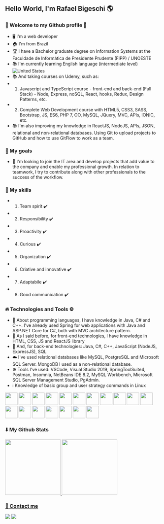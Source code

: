 ## Hello World, I'm Rafael Bigeschi :earth_americas:
### :rocket: Welcome to my Github profile 🙌

- 🖥️ I'm a web developer
- 🏠 I'm from Brazil
- 🏆 I have a Bachelor graduate degree on Information Systems at the Faculdade de Informática de Presidente Prudente (FIPP) / UNOESTE
- 📚 I'm currently learning English language (intermediate level) ![United States](https://raw.githubusercontent.com/stevenrskelton/flag-icon/master/png/16/country-4x3/us.png "United States")
- 📚 And taking courses on Udemy, such as: 
- 1) Javascript and TypeScript course - front-end and back-end (Full Stack) - Node, Express, noSQL, React, hooks, Redux, Design Patterns, etc.
- 2) Complete Web Development course with HTML5, CSS3, SASS, Bootstrap, JS, ES6, PHP 7, OO, MySQL, JQuery, MVC, APIs, IONIC, etc.
- 📚 I'm also improving my knowledge in ReactJS, NodeJS, APIs, JSON, relational and non-relational databases. Using Git to upload projects to GitHub and how to use GitFlow to work as a team.

### 🤝 My goals
- 🚀 I'm looking to join the IT area and develop projects that add value to the company and enable my professional growth. In relation to teamwork, I try to contribute along with other professionals to the success of the workflow.

### 🔨 My skills
- 1) Team spirit ✔️
- 2) Responsibility ✔️
- 3) Proactivity ✔️
- 4) Curious ✔️
- 5) Organization ✔️
- 6) Criative and innovative ✔️
- 7) Adaptabile ✔️
- 8) Good communication ✔️

### 🔥 Technologies and Tools ⚙️
- 🚀 About programming languages, I have knowledge in Java, C# and C++. I've already used Spring for web applications with Java and ASP.NET Core for C#, both with MVC architecture pattern.
- 📝 As I said before, for front-end technologies, I have knowledge in HTML, CSS, JS and ReactJS library
- 📝 And, for back-end technologies: Java, C#, C++, JavaScript (NodeJS, ExpressJS), SQL
- ☁️ I've used relational databases like MySQL, PostgreSQL and Microsoft SQL Server. MongoDB I used as a non-relational database.
- ⚙️ Tools I've used: VSCode, Visual Studio 2019, SpringToolSuite4, Postman, Insomnia, NetBeans IDE 8.2, MySQL Workbench, Microsoft SQL Server Management Studio, PgAdmin.
- ℹ️ Knowledge of basic group and user strategy commands in Linux

<img src="https://cdn.jsdelivr.net/gh/devicons/devicon/icons/html5/html5-original.svg" width="40" height="40" /> <img src="https://cdn.jsdelivr.net/gh/devicons/devicon/icons/css3/css3-original.svg" width="40" height="40" /> <img src="https://cdn.jsdelivr.net/gh/devicons/devicon/icons/javascript/javascript-original.svg" width="40" height="40" /> <img src="https://cdn.jsdelivr.net/gh/devicons/devicon/icons/react/react-original.svg" width="40" height="40" /> <img src="https://cdn.jsdelivr.net/gh/devicons/devicon/icons/nodejs/nodejs-original.svg" width="40" height="40" /> <img src="https://cdn.jsdelivr.net/gh/devicons/devicon/icons/express/express-original.svg" width="40" height="40" /> <img src="https://cdn.jsdelivr.net/gh/devicons/devicon/icons/bootstrap/bootstrap-original.svg" width="40" height="40" /> <img src="https://cdn.jsdelivr.net/gh/devicons/devicon/icons/git/git-original.svg" width="40" height="40" /> <img src="https://cdn.jsdelivr.net/gh/devicons/devicon/icons/github/github-original.svg" width="40" height="40" /> <img src="https://cdn.jsdelivr.net/gh/devicons/devicon/icons/java/java-original.svg" width="40" height="40" /> <img src="https://cdn.jsdelivr.net/gh/devicons/devicon/icons/spring/spring-original.svg" width="40" height="40" /> <img src="https://cdn.jsdelivr.net/gh/devicons/devicon/icons/csharp/csharp-original.svg" width="40" height="40" /> <img src="https://cdn.jsdelivr.net/gh/devicons/devicon/icons/dotnetcore/dotnetcore-original.svg" width="40" height="40" /> <img src="https://cdn.jsdelivr.net/gh/devicons/devicon/icons/cplusplus/cplusplus-original.svg" width="40" height="40" /> <img src="https://cdn.jsdelivr.net/gh/devicons/devicon/icons/mysql/mysql-original-wordmark.svg" width="40" height="40" /> <img src="https://cdn.jsdelivr.net/gh/devicons/devicon/icons/postgresql/postgresql-original-wordmark.svg" width="40" height="40" /> <img src="https://cdn.jsdelivr.net/gh/devicons/devicon/icons/mongodb/mongodb-original-wordmark.svg" width="40" height="40" /> <img src="https://cdn.jsdelivr.net/gh/devicons/devicon/icons/linux/linux-original.svg" width="40" height="40" />

### ⬇️ My Github Stats
<div>
<a href="https://github.com/rafaelbig-bsi">
<img height="180em" src="https://github-readme-stats-sigma-five.vercel.app/api/top-langs/?username=rafaelbig-bsi&layout=compact&langs_count=7&theme=dracula"/>
<img height="180em" src="https://github-readme-stats-sigma-five.vercel.app/api?username=rafaelbig-bsi&show_icons=true&theme=dracula&include_all_commits=true&count_private=true"/>
</div>

### 🔗 Contact me
<a href="https://www.linkedin.com/in/rafael-bigeschi-de-almeida-9b2a28224/" target="_blank"><img src="https://img.shields.io/badge/-LinkedIn-%230077B5?style=for-the-badge&logo=linkedin&logoColor=white" target="_blank"></a> <a href = "mailto:rafabigeschi@gmail.com"><img src="https://img.shields.io/badge/Gmail-D14836?style=for-the-badge&logo=gmail&logoColor=white" target="_blank"></a>

